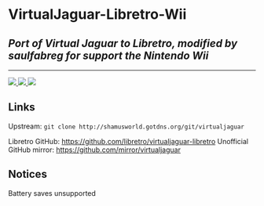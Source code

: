 # VirtualJaguar-Libretro-Wii

## _Port of Virtual Jaguar to Libretro, modified by saulfabreg for support the Nintendo Wii_

---

<span align="center">
  <a href="https://github.com/libretro/virtualjaguar-libretro/actions/workflows/c-cpp.yml" alt="CI/CD">
    <img src="https://github.com/libretro/virtualjaguar-libretro/actions/workflows/c-cpp.yml/badge.svg" />
  </a>
  <a href="https://lgtm.com/projects/g/libretro/virtualjaguar-libretro/alerts/" alt="Total alerts">
    <img src="https://img.shields.io/lgtm/alerts/g/libretro/virtualjaguar-libretro.svg?logo=lgtm&logoWidth=18" />
  </a>
  <a href="https://lgtm.com/projects/g/libretro/virtualjaguar-libretro/context:cpp" alt="Language grade: C/C++">
    <img src="https://img.shields.io/lgtm/grade/cpp/g/libretro/virtualjaguar-libretro.svg?logo=lgtm&logoWidth=18" />
  </a>
</span>
                         
## Links
                                                                                                             
Upstream: `git clone http://shamusworld.gotdns.org/git/virtualjaguar`

Libretro GitHub: https://github.com/libretro/virtualjaguar-libretro
Unofficial GitHub mirror: https://github.com/mirror/virtualjaguar

## Notices
                                                                                                             
Battery saves unsupported
